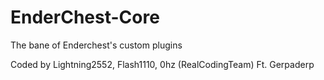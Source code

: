 # EnderChest-Core
The bane of Enderchest's custom plugins

Coded by Lightning2552, Flash1110, 0hz (RealCodingTeam) Ft. Gerpaderp
